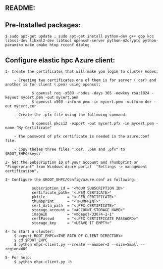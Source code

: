 README:
-------

Pre-Installed packages:
------------------------

	$ sudo apt-get update ; sudo apt-get install python-dev g++ gpp kcc libssl-dev libxml2-dev libtool openssh-server python-m2crypto python-paramiko make cmake htop rcconf dialog

Configure elastic hpc Azure client:
-----------------------------------

	1- Create the certificates that will make you login to cluster nodes: 
		
		- Creating two certificates one of them is for server (.cer) and another is for client (.pem) using openssl:
		
				$ openssl req -x509 -nodes -days 365 -newkey rsa:1024 -keyout mycert.pem -out mycert.pem
				$ openssl x509 -inform pem -in mycert.pem -outform der -out mycert.cer
		
		- Create the .pfx file using the following command:
		
				$ openssl pkcs12 -export -out mycert.pfx -in mycert.pem -name "My Certificate"
		
		- The password of pfx certificate is needed in the azure.conf file.
		
		- Copy theses three files ".cer, .pem and .pfx" to $ROOT_EHPC/keys/

	2- Get the Subscription ID of your account and Thumbprint or "Fingerprint" from Windows Azure portal  "Settings -> management certification".

	3- Configure the $ROOT_EHPC/Config/azure.conf as following:

				subscription_id = '<YOUR SUBSCRIPTION ID>'
				certificate_path= '<.PEM CERTICATE>'
				pkfile 			= "<.CER CERTIFICATE>"
				thumbprint 		= "<THUMPRINT>"
				cert_data_path 	= "<.PFX CERTIFICATE>"
				storage_account = "<ACCOUNT STORAGE NAME>"
				imageID			= "vmdepot-33074-1-1"
				certPasswd		= "<.PFX CERTITFICATE PASSWORD>"
				storage_key		= "<LEAVE IT EMPTY>"

	4- To start a cluster:
		$ export ROOT_EHPC=<THE PATH OF CLIENT DIRECTORY>
		$ cd $ROOT_EHPC
		$ python ehpc-client.py --create --number=2 --size=Small --region=WUS
	
	5- For help:
		$ python ehpc-client.py -h
